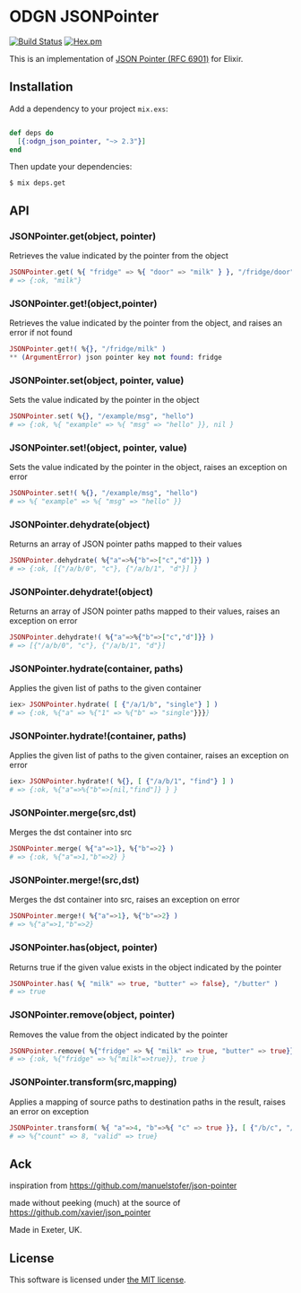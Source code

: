 ODGN JSONPointer
=================
[![Build Status](https://travis-ci.org/odogono/elixir-jsonpointer.svg?branch=master)](https://travis-ci.org/odogono/elixir-jsonpointer)
[![Hex.pm](https://img.shields.io/hexpm/v/odgn_json_pointer.svg?style=flat-square)](https://hex.pm/packages/odgn_json_pointer)


This is an implementation of [JSON Pointer (RFC 6901)](http://tools.ietf.org/html/draft-ietf-appsawg-json-pointer-08) for Elixir.


## Installation

Add a dependency to your project `mix.exs`:

```Elixir

def deps do
  [{:odgn_json_pointer, "~> 2.3"}]
end

```

Then update your dependencies:

```sh-session
$ mix deps.get
```


## API

### JSONPointer.get(object, pointer)

Retrieves the value indicated by the pointer from the object

```Elixir
JSONPointer.get( %{ "fridge" => %{ "door" => "milk" } }, "/fridge/door" )
# => {:ok, "milk"}
```

### JSONPointer.get!(object,pointer)

Retrieves the value indicated by the pointer from the object, and raises an error if not found

```Elixir
JSONPointer.get!( %{}, "/fridge/milk" )
** (ArgumentError) json pointer key not found: fridge
```

### JSONPointer.set(object, pointer, value)

Sets the value indicated by the pointer in the object

```Elixir
JSONPointer.set( %{}, "/example/msg", "hello")
# => {:ok, %{ "example" => %{ "msg" => "hello" }}, nil }
```

### JSONPointer.set!(object, pointer, value)

Sets the value indicated by the pointer in the object, raises an exception on error

```Elixir
JSONPointer.set!( %{}, "/example/msg", "hello")
# => %{ "example" => %{ "msg" => "hello" }}
```

### JSONPointer.dehydrate(object)

Returns an array of JSON pointer paths mapped to their values

```Elixir
JSONPointer.dehydrate( %{"a"=>%{"b"=>["c","d"]}} )
# => {:ok, [{"/a/b/0", "c"}, {"/a/b/1", "d"}] }
```

### JSONPointer.dehydrate!(object)

Returns an array of JSON pointer paths mapped to their values, raises an exception on error

```Elixir
JSONPointer.dehydrate!( %{"a"=>%{"b"=>["c","d"]}} )
# => [{"/a/b/0", "c"}, {"/a/b/1", "d"}]
```

### JSONPointer.hydrate(container, paths)

Applies the given list of paths to the given container

```Elixir
iex> JSONPointer.hydrate( [ {"/a/1/b", "single"} ] )
# => {:ok, %{"a" => %{"1" => %{"b" => "single"}}}}
```

### JSONPointer.hydrate!(container, paths)

Applies the given list of paths to the given container, raises an exception on error

```Elixir
iex> JSONPointer.hydrate!( %{}, [ {"/a/b/1", "find"} ] )
# => {:ok, %{"a"=>%{"b"=>[nil,"find"]} } }
```

### JSONPointer.merge(src,dst)

Merges the dst container into src

```Elixir
JSONPointer.merge( %{"a"=>1}, %{"b"=>2} )
# => {:ok, %{"a"=>1,"b"=>2} }
```

### JSONPointer.merge!(src,dst)

Merges the dst container into src, raises an exception on error

```Elixir
JSONPointer.merge!( %{"a"=>1}, %{"b"=>2} )
# => %{"a"=>1,"b"=>2}
```

### JSONPointer.has(object, pointer)

Returns true if the given value exists in the object indicated by the pointer

```Elixir
JSONPointer.has( %{ "milk" => true, "butter" => false}, "/butter" )
# => true
```

### JSONPointer.remove(object, pointer)

Removes the value from the object indicated by the pointer

```Elixir
JSONPointer.remove( %{"fridge" => %{ "milk" => true, "butter" => true}}, "/fridge/butter" )
# => {:ok, %{"fridge" => %{"milk"=>true}}, true }
```

### JSONPointer.transform(src,mapping)

Applies a mapping of source paths to destination paths in the result, raises an error on exception

```Elixir
JSONPointer.transform( %{ "a"=>4, "b"=>%{ "c" => true }}, [ {"/b/c", "/valid"}, {"/a","/count", fn val -> val*2 end} ] )
# => %{"count" => 8, "valid" => true}
```

## Ack

inspiration from https://github.com/manuelstofer/json-pointer

made without peeking (much) at the source of https://github.com/xavier/json_pointer

Made in Exeter, UK.


## License

This software is licensed under [the MIT license](LICENSE.md).

